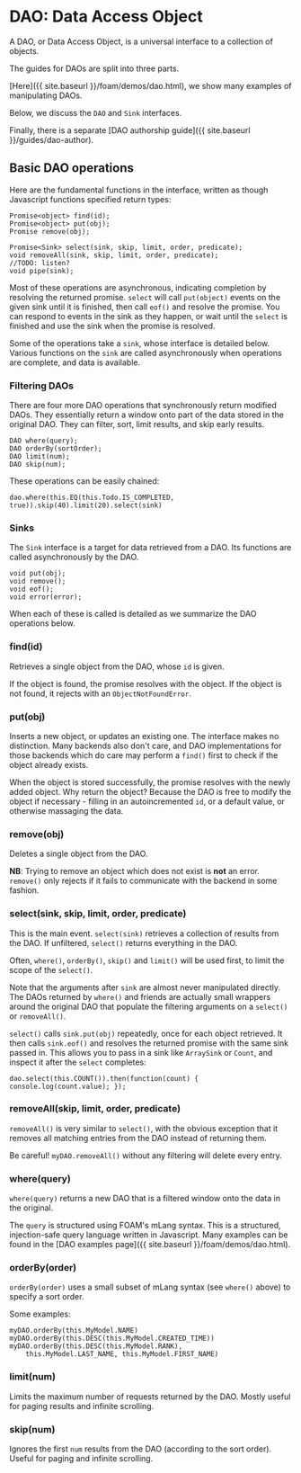 
# DAO: Data Access Object

A DAO, or Data Access Object, is a universal interface to a collection of
objects.

The guides for DAOs are split into three parts.

[Here]({{ site.baseurl }}/foam/demos/dao.html), we show many examples of
manipulating DAOs.

Below, we discuss the `DAO` and `Sink` interfaces.

Finally, there is a separate
[DAO authorship guide]({{ site.baseurl }}/guides/dao-author).


## Basic DAO operations

Here are the fundamental functions in the interface, written as though
Javascript functions specified return types:

    Promise<object> find(id);
    Promise<object> put(obj);
    Promise remove(obj);
    
    Promise<Sink> select(sink, skip, limit, order, predicate);
    void removeAll(sink, skip, limit, order, predicate);
    //TODO: listen?
    void pipe(sink);

Most of these operations are asynchronous, indicating completion by resolving
the returned promise. `select` will call `put(object)` events on the given sink
until it is finished, then call `eof()` and resolve the promise. You can respond
to events in the sink as they happen, or wait until the `select` is finished
and use the sink when the promise is resolved.

Some of the operations take a `sink`, whose interface is detailed below. Various
functions on the `sink` are called asynchronously when operations are complete,
and data is available.


### Filtering DAOs

There are four more DAO operations that synchronously return modified DAOs. They
essentially return a window onto part of the data stored in the original DAO.
They can filter, sort, limit results, and skip early results.

    DAO where(query);
    DAO orderBy(sortOrder);
    DAO limit(num);
    DAO skip(num);

These operations can be easily chained:

    dao.where(this.EQ(this.Todo.IS_COMPLETED, true)).skip(40).limit(20).select(sink)

### Sinks

The `Sink` interface is a target for data retrieved from a DAO. Its functions
are called asynchronously by the DAO.

    void put(obj);
    void remove();
    void eof();
    void error(error);

When each of these is called is detailed as we summarize the DAO operations
below.


### find(id)

Retrieves a single object from the DAO, whose `id` is given.

If the object is found, the promise resolves with the object. If the object is 
not found, it rejects with an `ObjectNotFoundError`.

### put(obj)

Inserts a new object, or updates an existing one. The interface makes no
distinction. Many backends also don't care, and DAO implementations for those
backends which do care may perform a `find()` first to check if the object
already exists.

When the object is stored successfully, the promise resolves with the newly added
object. Why return
the object? Because the DAO is free to modify the object if necessary - filling
in an autoincremented `id`, or a default value, or otherwise massaging the data.


### remove(obj)

Deletes a single object from the DAO.

**NB**: Trying to remove an object which does not exist is **not** an error.
`remove()` only rejects if it fails to communicate with the backend
in some fashion.


### select(sink, skip, limit, order, predicate)

This is the main event. `select(sink)` retrieves a collection of results from
the DAO. If unfiltered, `select()` returns everything in the DAO.

Often, `where()`, `orderBy()`, `skip()` and `limit()` will be used first, to
limit the scope of the `select()`.

Note that the arguments after `sink` are almost never manipulated directly.
The DAOs returned by
`where()` and friends are actually small wrappers around the original DAO that
populate the filtering arguments on a `select()` or `removeAll()`.

`select()` calls `sink.put(obj)` repeatedly, once for each object retrieved. It
then calls `sink.eof()` and resolves the returned promise with the same sink
passed in. This allows you to pass in a sink like `ArraySink` or `Count`, and 
inspect it after the `select` completes:

    dao.select(this.COUNT()).then(function(count) { console.log(count.value); });

### removeAll(skip, limit, order, predicate)

`removeAll()` is very similar to `select()`, with the obvious exception that it
removes all matching entries from the DAO instead of returning them.

Be careful! `myDAO.removeAll()` without any filtering will delete every entry.


### where(query)

`where(query)` returns a new DAO that is a filtered window onto the data in the
original.

The `query` is structured using FOAM's mLang syntax. This is a structured,
injection-safe query language written in Javascript. Many examples can be
found in the [DAO examples page]({{ site.baseurl }}/foam/demos/dao.html).

### orderBy(order)

`orderBy(order)` uses a small subset of mLang syntax (see `where()` above) to
specify a sort order.

Some examples:

    myDAO.orderBy(this.MyModel.NAME)
    myDAO.orderBy(this.DESC(this.MyModel.CREATED_TIME))
    myDAO.orderBy(this.DESC(this.MyModel.RANK),
        this.MyModel.LAST_NAME, this.MyModel.FIRST_NAME)


### limit(num)

Limits the maximum number of requests returned by the DAO. Mostly useful for
paging results and infinite scrolling.

### skip(num)

Ignores the first `num` results from the DAO (according to the sort order).
Useful for paging and infinite scrolling.

